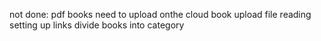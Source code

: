 

not done:
    pdf books 
        need to upload onthe cloud
    book upload 
        file reading
        setting up links
    divide books into category
        



